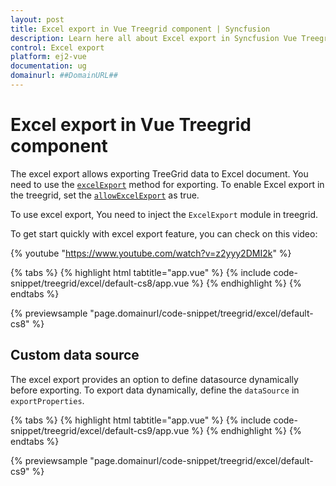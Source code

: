 ```yaml
---
layout: post
title: Excel export in Vue Treegrid component | Syncfusion
description: Learn here all about Excel export in Syncfusion Vue Treegrid component of Syncfusion Essential JS 2 and more.
control: Excel export 
platform: ej2-vue
documentation: ug
domainurl: ##DomainURL##
---
```


# Excel export in Vue Treegrid component

The excel export allows exporting TreeGrid data to Excel document. You need to use the [`excelExport`](https://ej2.syncfusion.com/vue/documentation/api/treegrid/#excelexport) method for exporting. To enable Excel export in the treegrid, set the [`allowExcelExport`](https://ej2.syncfusion.com/vue/documentation/api/treegrid/#allowexcelexport-boolean) as true.

To use excel export, You need to inject the `ExcelExport` module in treegrid.

To get start quickly with excel export feature, you can check on this video:

{% youtube "https://www.youtube.com/watch?v=z2yyy2DMI2k" %}

{% tabs %}
{% highlight html tabtitle="app.vue" %}
{% include code-snippet/treegrid/excel/default-cs8/app.vue %}
{% endhighlight %}
{% endtabs %}
        
{% previewsample "page.domainurl/code-snippet/treegrid/excel/default-cs8" %}

## Custom data source

The excel export provides an option to define datasource dynamically before exporting. To export data dynamically, define the `dataSource` in `exportProperties`.

{% tabs %}
{% highlight html tabtitle="app.vue" %}
{% include code-snippet/treegrid/excel/default-cs9/app.vue %}
{% endhighlight %}
{% endtabs %}
        
{% previewsample "page.domainurl/code-snippet/treegrid/excel/default-cs9" %}